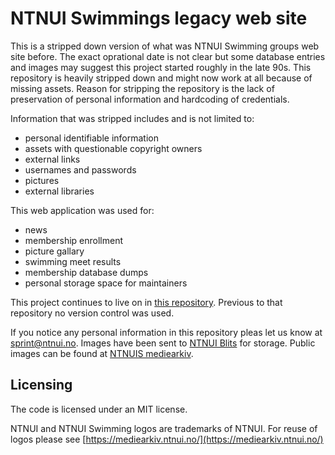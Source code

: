# NTNUI Swimmings legacy web site

This is a stripped down version of what was NTNUI Swimming groups web site before. The exact oprational date is not clear but some database entries and images may suggest this project started roughly in the late 90s. This repository is heavily stripped down and might now work at all because of missing assets. Reason for stripping the repository is the lack of preservation of personal information and hardcoding of credentials.

Information that was stripped includes and is not limited to:
- personal identifiable information
- assets with questionable copyright owners
- external links
- usernames and passwords
- pictures
- external libraries

This web application was used for:
- news
- membership enrollment
- picture gallary
- swimming meet results
- membership database dumps
- personal storage space for maintainers

This project continues to live on in [this repository](https://github.com/NTNUI/swimming-website). Previous to that repository no version control was used.

If you notice any personal information in this repository pleas let us know at [sprint@ntnui.no](mailto:sprint@ntnui.no). Images have been sent to [NTNUI Blits](https://ntnui.no/blits/) for storage. Public images can be found at [NTNUIS mediearkiv](https://mediearkiv.ntnui.no/).

## Licensing
The code is licensed under an MIT license.

NTNUI and NTNUI Swimming logos are trademarks of NTNUI. For reuse of logos please see [https://mediearkiv.ntnui.no/](https://mediearkiv.ntnui.no/)
